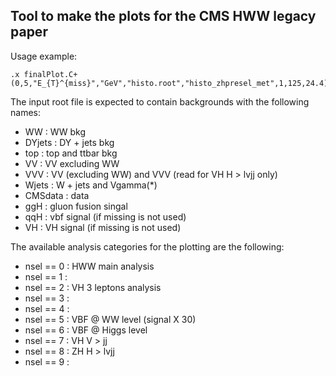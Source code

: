 Tool to make the plots for the CMS HWW legacy paper
---------------------------------------------------

Usage example:

```
.x finalPlot.C+(0,5,"E_{T}^{miss}","GeV","histo.root","histo_zhpresel_met",1,125,24.4)
```

The input root file is expected to contain backgrounds with the following names:

- WW      : WW bkg
- DYjets  : DY + jets bkg
- top     : top and ttbar bkg
- VV      : VV excluding WW
- VVV     : VV (excluding WW) and VVV (read for VH H > lvjj only)
- Wjets   : W + jets and Vgamma(*)
- CMSdata : data
- ggH     : gluon fusion singal
- qqH     : vbf signal (if missing is not used)
- VH      : VH signal (if missing is not used)

The available analysis categories for the plotting are the following:

- nsel == 0 : HWW main analysis
- nsel == 1 :
- nsel == 2 : VH 3 leptons analysis
- nsel == 3 :
- nsel == 4 :
- nsel == 5 : VBF @ WW level (signal X 30)
- nsel == 6 : VBF @ Higgs level
- nsel == 7 : VH V > jj
- nsel == 8 : ZH H > lvjj
- nsel == 9 :
